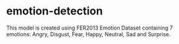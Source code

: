 # emotion-detection
This model is created using FER2013 Emotion Dataset containing 7 emotions: Angry, Disgust, Fear, Happy, Neutral, Sad and Surprise.
